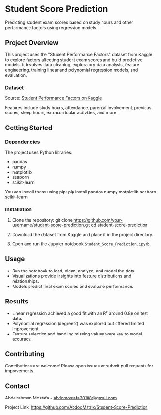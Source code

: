 # Student Score Prediction

Predicting student exam scores based on study hours and other performance factors using regression models.

## Project Overview

This project uses the "Student Performance Factors" dataset from Kaggle to explore factors affecting student exam scores and build predictive models. It involves data cleaning, exploratory data analysis, feature engineering, training linear and polynomial regression models, and evaluation.

### Dataset

Source: [Student Performance Factors on Kaggle](https://www.kaggle.com/datasets/lainguyn123/student-performance-factors)

Features include study hours, attendance, parental involvement, previous scores, sleep hours, extracurricular activities, and more.

## Getting Started

### Dependencies

The project uses Python libraries:

- pandas
- numpy
- matplotlib
- seaborn
- scikit-learn

You can install these using pip: 
pip install pandas numpy matplotlib seaborn scikit-learn


### Installation

1. Clone the repository:
git clone https://github.com/your-username/student-score-prediction.git
cd student-score-prediction

2. Download the dataset from Kaggle and place it in the project directory.

3. Open and run the Jupyter notebook `Student_Score_Prediction.ipynb`.

## Usage

- Run the notebook to load, clean, analyze, and model the data.
- Visualizations provide insights into feature distributions and relationships.
- Models predict final exam scores and evaluate performance.

## Results

- Linear regression achieved a good fit with an R² around 0.86 on test data.
- Polynomial regression (degree 2) was explored but offered limited improvement.
- Feature selection and handling missing values were key to model accuracy.

## Contributing

Contributions are welcome! Please open issues or submit pull requests for improvements.

## Contact

Abdelrahman Mostafa - abdomostafa20188@gmail.com

Project Link: https://github.com/AbdooMatrix/Student-Score-Prediction
